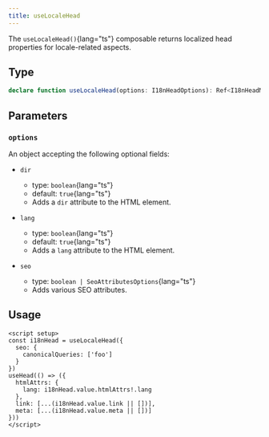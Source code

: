 ```yaml
---
title: useLocaleHead
---
```


The `useLocaleHead()`{lang="ts"} composable returns localized head properties for locale-related aspects.

## Type

```ts
declare function useLocaleHead(options: I18nHeadOptions): Ref<I18nHeadMetaInfo>
```

## Parameters

### `options`

An object accepting the following optional fields:

- `dir`
  - type: `boolean`{lang="ts"}
  - default: `true`{lang="ts"}
  - Adds a `dir` attribute to the HTML element.

- `lang`
  - type: `boolean`{lang="ts"}
  - default: `true`{lang="ts"}
  - Adds a `lang` attribute to the HTML element.

- `seo`
  - type: `boolean | SeoAttributesOptions`{lang="ts"}
  - Adds various SEO attributes.

## Usage

```vue
<script setup>
const i18nHead = useLocaleHead({
  seo: {
    canonicalQueries: ['foo']
  }
})
useHead(() => ({
  htmlAttrs: {
    lang: i18nHead.value.htmlAttrs!.lang
  },
  link: [...(i18nHead.value.link || [])],
  meta: [...(i18nHead.value.meta || [])]
}))
</script>
```


